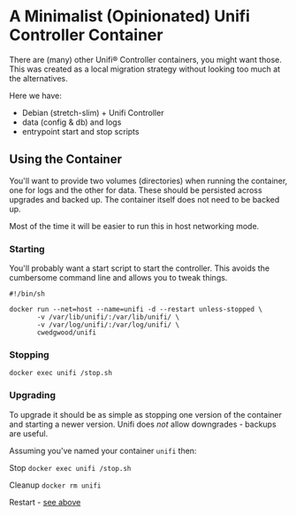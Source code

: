 A Minimalist (Opinionated) Unifi Controller Container
=====================================================

There are (many) other Unifi® Controller containers, you might want
those.  This was created as a local migration strategy without looking
too much at the alternatives.

Here we have:

 * Debian (stretch-slim) + Unifi Controller
 * data (config & db) and logs
 * entrypoint start and stop scripts

## Using the Container ##

You'll want to provide two volumes (directories) when running the
container, one for logs and the other for data.  These should be
persisted across upgrades and backed up.  The container itself does
not need to be backed up.

Most of the time it will be easier to run this in host networking
mode.

### Starting ###

You'll probably want a start script to start the controller.  This
avoids the cumbersome command line and allows you to tweak things.

    #!/bin/sh

    docker run --net=host --name=unifi -d --restart unless-stopped \
           -v /var/lib/unifi/:/var/lib/unifi/ \
           -v /var/log/unifi/:/var/log/unifi/ \
           cwedgwood/unifi

### Stopping ###

    docker exec unifi /stop.sh

### Upgrading ###

To upgrade it should be as simple as stopping one version of the
container and starting a newer version.  Unifi does *not* allow
downgrades - backups are useful.

Assuming you've named your container `unifi` then:

Stop `docker exec unifi /stop.sh`

Cleanup `docker rm unifi`

Restart - [see above](#starting)
